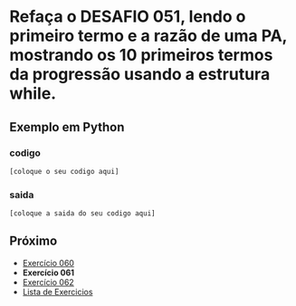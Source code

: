 # Refaça o DESAFIO 051, lendo o primeiro termo e a razão de uma PA, mostrando os 10 primeiros termos da progressão usando a estrutura while.

## Exemplo em Python

### codigo

``` python
[coloque o seu codigo aqui]
```

### saida

```
[coloque a saida do seu codigo aqui]
```

## Próximo

- [Exercício 060](../../060/python)
- **Exercício 061**
- [Exercício 062](../../062/python)
- [Lista de Exercicios](../../)

